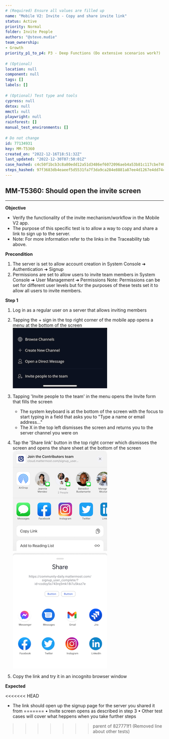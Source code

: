 ```yaml
---
# (Required) Ensure all values are filled up
name: "Mobile V2: Invite - Copy and share invite link"
status: Active
priority: Normal
folder: Invite People
authors: "@steve.mudie"
team_ownership:
- Growth
priority_p1_to_p4: P3 - Deep Functions (Do extensive scenarios work?)

# (Optional)
location: null
component: null
tags: []
labels: []

# (Optional) Test type and tools
cypress: null
detox: null
mmctl: null
playwright: null
rainforest: []
manual_test_environments: []

# Do not change
id: 77134931
key: MM-T5360
created_on: "2022-12-16T18:51:32Z"
last_updated: "2022-12-30T07:50:01Z"
case_hashed: c4c50f1bcb3c8a80edd12a51d3486ef6072096aeb4a53b81c117cbe74035769046a74c665b6b1a48039cd82f8c4fcc13
steps_hashed: 97f3683db4eaeef5d5531fa7f3da9ca284e8881a87ee4d1267e4dd74c6ed9f072f466751c3066801a655928ba03982d3
---
```


<!-- (Auto-generated) Based on frontmatter's "key" and "name" -->

## MM-T5360: Should open the invite screen

---

**Objective**

- Verify the functionality of the invite mechanism/workflow in the Mobile V2 app.
- The purpose of this specific test is to allow a way to copy and share a link to sign up to the server.
- Note: For more information refer to the links in the Traceability tab above.

**Precondition**

1. The server is set to allow account creation in System Console ➜ Authentication ➜ Signup
2. Permissions are set to allow users to invite team members in System Console ➜ User Management ➜ Permissions
Note: Permissions can be set for different user levels but for the purposes of these tests set it to allow all users to invite members.

**Step 1**

1. Log in as a regular user on a server that allows inviting members
2. Tapping the + sign in the top right corner of the mobile app opens a menu at the bottom of the screen
![](https://raw.githubusercontent.com/mattermost/mattermost-test-management/main/data/asset/plus_sign_menu.jpeg)
3. Tapping 'Invite people to the team' in the menu opens the Invite form that fills the screen

    - The system keyboard is at the bottom of the screen with the focus to start typing in a field that asks you to "Type a name or email address…"
    - The X in the top left dismisses the screen and returns you to the server channel you were on

4. Tap the 'Share link' button in the top right corner which dismisses the screen and opens the share sheet at the bottom of the screen
![](https://raw.githubusercontent.com/mattermost/mattermost-test-management/main/data/asset/ShareSheet_iOS.png)
![](https://raw.githubusercontent.com/mattermost/mattermost-test-management/main/data/asset/ShareSheet_Android.png)
5. Copy the link and try it in an incognito browser window

**Expected**

<<<<<<< HEAD
- The link should open up the signup page for the server you shared it from
=======
    • Invite screen opens as described in step 3
    • Other test cases will cover what heppens when you take further steps
>>>>>>> parent of 827771f1 (Removed line about other tests)

